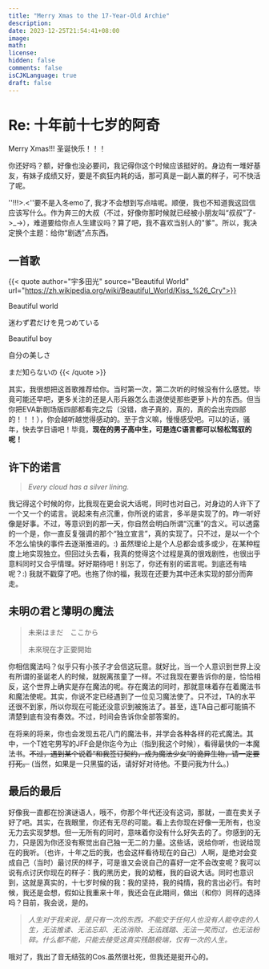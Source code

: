 ```yaml
---
title: "Merry Xmas to the 17-Year-Old Archie"
description: 
date: 2023-12-25T21:54:41+08:00
image: 
math: 
license: 
hidden: false
comments: false
isCJKLanguage: true
draft: false
---
```


# Re: 十年前十七岁的阿奇

Merry Xmas!!! 圣诞快乐！！！

你还好吗？额，好像也没必要问，我记得你这个时候应该挺好的。身边有一堆好基友，有妹子成绩又好，要是不疯狂内耗的话，那可真是一副人赢的样子，可不快活了呢。

''!!!>.<''要不是入冬emo了, 我才不会想到写点啥呢。顺便，我也不知道我这回信应该写什么。作为奔三的大叔（不过，好像你那时候就已经被小朋友叫“叔叔”了->_->），难道要给你点人生建议吗？算了吧，我不喜欢当别人的"爹"。所以，我决定换个主题：给你“剧透”点东西。



## 一首歌

{{< quote author="宇多田光" source="Beautiful World" url="https://zh.wikipedia.org/wiki/Beautiful_World/Kiss_%26_Cry">}}

Beautiful world

迷わず君だけを見つめている

Beautiful boy

自分の美しさ

まだ知らないの
{{< /quote >}}



其实，我很想把这首歌推荐给你。当时第一次，第二次听的时候没有什么感觉。毕竟可能还早吧，更多关注的还是人形兵器怎么击退使徒那些更萝卜片的东西。但当你把EVA新剧场版四部都看完之后（没错，痞子真的，真的，真的会出完四部的！！！），你会越听越觉得感动的。至于含义嘛，慢慢感受吧。可以的话，骚年，快去学日语吧！毕竟，**现在的男子高中生，可是连C语言都可以轻松驾驭的呢！**



## 许下的诺言

> *Every cloud has a silver lining.*

我记得这个时候的你，比我现在更会说大话呢，同时也对自己，对身边的人许下了一个又一个的诺言。说起来有点沉重，你所说的诺言，多半是实现了的。咋一听好像是好事。不过，等意识到的那一天，你自然会明白所谓“沉重”的含义。可以透露的一个是，你一直反复强调的那个“独立宣言”，真的实现了。只不过，是以一个个不怎么愉快的事件去逐渐推进的。:) 虽然理论上是个人总都会或多或少，在某种程度上地实现独立。但回过头去看，我真的觉得这个过程是真的很戏剧性，也很出乎意料同时又合乎情理。好好期待吧！别忘了，你还有别的诺言呢。到底还有啥呢？:) 我就不戳穿了吧。也拖了你的福，我现在还要为其中还未实现的部分而奔走。



## 未明の君と薄明の魔法

> 未来はまだ　ここから
>
> 未來現在才正要開始

你相信魔法吗？似乎只有小孩子才会信这玩意。就好比，当一个人意识到世界上没有所谓的圣诞老人的时候，就脱离孩童了一样。不过我现在要告诉你的是，恰恰相反，这个世界上确实是存在魔法的呢。存在魔法的同时，那就意味着存在着魔法书和魔法使呢。其实，你说不定已经遇到了一位见习魔法使了。只不过，TA的水平还很不到家，所以你现在可能还没意识到被施法了。甚至，连TA自己都可能搞不清楚到底有没有奏效。不过，时间会告诉你全部答案的。

在将来的将来，你也会发现五花八门的魔法书，并学会各种各样的花式魔法。其中，一个T姓宅男写的JFF会是你迄今为止（指到我这个时候），看得最快的一本魔法书。~~不过，遇到某个说着“和我签订契约，成为魔法少女”的诡异生物，请一定要打死。~~ (当然，如果是一只黑猫的话，请好好对待他。不要问我为什么。)



## 最后的最后

好像我一直都在扮演谜语人，哦不，你那个年代还没有这词，那就，一直在卖关子好了吧。其实，在我眼里，你还有无尽的可能。看上去你现在好像一无所有，也没无力去实现梦想。但一无所有的同时，意味着你没有什么好失去的了。你感到的无力，只是因为你还没有察觉出自己独一无二的力量。这些话，说给你听，也说给现在的我听。（也许，十年之后的我，也会这样看待现在的自己）人啊，是绝对会变成自己（当时）最讨厌的样子，可是谁又会说自己的喜好一定不会改变呢？我可以说有点讨厌你现在的样子：我的黑历史，我的幼稚，我的自说大话。同时也意识到，这就是真实的，十七岁时候的我：我的坚持，我的纯情，我的言出必行。有时候，我还是会想，假如让我重来十年，我还会在此期间，做出（和你）同样的选择吗？目前，我会说，是的。

> *人生对于我来说，是只有一次的东西。不能交于任何人也没有人能夺走的人生，无法推诿、无法忘却、无法消除、无法践踏、无法一笑而过，也无法粉碎。什么都不能，只能去接受这真实残酷极端，仅有一次的人生。*

哦对了，我出了音无结弦的Cos.虽然很社死，但我还是挺开心的。
